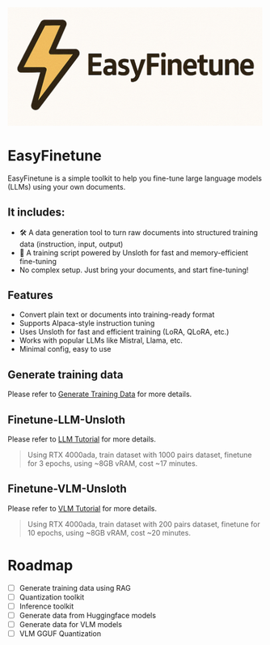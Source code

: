 ![image](./images/logo.png)

# EasyFinetune

EasyFinetune is a simple toolkit to help you fine-tune large language models (LLMs) using your own documents.

## It includes:

- 🛠️ A data generation tool to turn raw documents into structured training data (instruction, input, output)
- 🧠 A training script powered by Unsloth for fast and memory-efficient fine-tuning
- No complex setup. Just bring your documents, and start fine-tuning!

## Features

- Convert plain text or documents into training-ready format
- Supports Alpaca-style instruction tuning
- Uses Unsloth for fast and efficient training (LoRA, QLoRA, etc.)
- Works with popular LLMs like Mistral, Llama, etc.
- Minimal config, easy to use

## Generate training data

Please refer to [Generate Training Data](generate_data/docs/generate_data.md) for more details.

## Finetune-LLM-Unsloth

Please refer to [LLM Tutorial](ft_unsloth/docs/get_started_llm.md) for more details.

> Using RTX 4000ada, train dataset with 1000 pairs dataset, finetune for 3 epochs, using ~8GB vRAM, cost ~17 minutes.

## Finetune-VLM-Unsloth

Please refer to [VLM Tutorial](ft_unsloth/docs/get_started_vlm.md) for more details.

> Using RTX 4000ada, train dataset with 200 pairs dataset, finetune for 10 epochs, using ~8GB vRAM, cost ~20 minutes.

# Roadmap

- [ ] Generate training data using RAG
- [ ] Quantization toolkit
- [ ] Inference toolkit
- [ ] Generate data from Huggingface models
- [ ] Generate data for VLM models
- [ ] VLM GGUF Quantization
